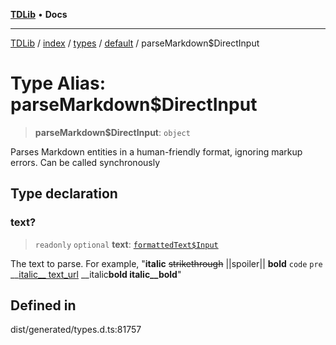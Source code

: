 [**TDLib**](../../../../../../README.md) • **Docs**

***

[TDLib](../../../../../../modules.md) / [index](../../../../../README.md) / [types](../../../README.md) / [default](../README.md) / parseMarkdown$DirectInput

# Type Alias: parseMarkdown$DirectInput

> **parseMarkdown$DirectInput**: `object`

Parses Markdown entities in a human-friendly format, ignoring markup errors. Can be called synchronously

## Type declaration

### text?

> `readonly` `optional` **text**: [`formattedText$Input`](formattedText$Input-1.md)

The text to parse. For example, "__italic__ ~~strikethrough~~ ||spoiler|| **bold** `code` ```pre``` __[italic__ text_url](telegram.org) __italic**bold italic__bold**"

## Defined in

dist/generated/types.d.ts:81757
